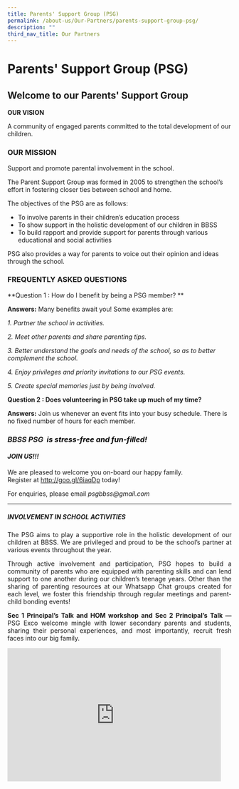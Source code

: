 ```yaml
---
title: Parents' Support Group (PSG)
permalink: /about-us/Our-Partners/parents-support-group-psg/
description: ""
third_nav_title: Our Partners
---
```

# Parents' Support Group (PSG)
## Welcome to our Parents' Support Group  

**OUR VISION**  

A community of engaged parents committed to the total development of our children.


### OUR MISSION

Support and promote parental involvement in the school.

The Parent Support Group was formed in 2005 to strengthen the school’s effort in fostering closer ties between school and home.

The objectives of the PSG are as follows:
* To involve parents in their children’s education process
* To show support in the holistic development of our children in BBSS
* To  build  rapport and provide support  for parents through  various  educational and social activities

PSG also provides a way for parents to voice out their opinion and ideas through the school.

### FREQUENTLY ASKED QUESTIONS

**Question 1  :    How do I benefit by being a PSG member? **

**Answers:** Many benefits await you!  Some examples are:

*1. Partner the school in activities.*

*2. Meet other parents and share parenting tips.*

*3. Better understand the goals and needs of the school, so as to better complement the school.*

*4. Enjoy privileges and priority invitations to our PSG events.*

*5. Create special memories just by being involved.*


**Question 2    :    Does volunteering in PSG take up much of my time?**

**Answers:**  Join us whenever an event fits into your busy schedule.  There is no fixed number of hours for each member.

  

### _BBSS PSG&nbsp;<span style="color: black"> <b>is stress-free and fun-filled!</b> </span>_&nbsp;


#### **_JOIN US!!!_**

  

We are pleased to welcome you on-board our happy family.  
Register at&nbsp;<a target="_blank" href="http://goo.gl/6iaqDp">http://goo.gl/6iaqDp</a>&nbsp;today!


For enquiries, please email&nbsp;_psgbbss@gmail.com_

* * *
##### INVOLVEMENT IN SCHOOL ACTIVITIES

<p style="text-align: justify;">The PSG aims to play a supportive role in the holistic development of our children at BBSS. We are privileged and proud to be the school’s partner at various events throughout the year.</p>

<p style="text-align: justify;">Through active involvement and participation, PSG hopes to build a community of parents who are equipped with parenting skills and can lend support to one another during our children’s teenage years. Other than the sharing of parenting resources at our Whatsapp Chat groups created for each level, we foster this friendship through regular meetings and parent-child bonding events!</p>

<p style="text-align: justify;"><b>Sec 1 Principal’s Talk and HOM workshop and Sec 2 Principal’s Talk —</b> PSG Exco welcome mingle with lower secondary parents and students, sharing their personal experiences, and most importantly, recruit fresh faces into our big family.</p>

<iframe src="https://docs.google.com/presentation/d/e/2PACX-1vRx-5GtiU69SaN3YU8o9-nDkLokuX2Hzuh118MDpoPenP0x5uaXFJM6--e7zmOcMUEPlhTqO6MzWAHi/embed?start=true&amp;loop=false&amp;delayms=3000" frameborder="0" width="480" height="299" allowfullscreen="true"></iframe>